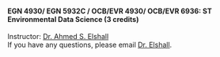 #### EGN 4930/ EGN 5932C / OCB/EVR 4930/ OCB/EVR 6936: ST Environmental Data Science (3 credits) 

Instructor: [Dr. Ahmed S. Elshall](https://orcid.org/0000-0001-8200-5064) <br>
If you have any questions, please email [Dr. Elshall](mailto:aelshall@fgcu.edu).

